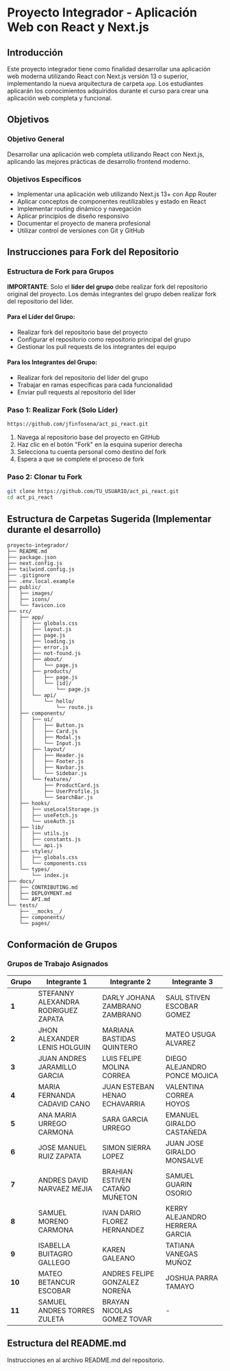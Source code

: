 # Proyecto Integrador - Aplicación Web con React y Next.js

## Introducción

Este proyecto integrador tiene como finalidad desarrollar una aplicación web moderna utilizando React con Next.js versión 13 o superior, implementando la nueva arquitectura de carpeta `app`. Los estudiantes aplicarán los conocimientos adquiridos durante el curso para crear una aplicación web completa y funcional.

## Objetivos

### Objetivo General
Desarrollar una aplicación web completa utilizando React con Next.js, aplicando las mejores prácticas de desarrollo frontend moderno.

### Objetivos Específicos
- Implementar una aplicación web utilizando Next.js 13+ con App Router
- Aplicar conceptos de componentes reutilizables y estado en React
- Implementar routing dinámico y navegación
- Aplicar principios de diseño responsivo
- Documentar el proyecto de manera profesional
- Utilizar control de versiones con Git y GitHub

## Instrucciones para Fork del Repositorio

### Estructura de Fork para Grupos

**IMPORTANTE**: Solo el **líder del grupo** debe realizar fork del repositorio original del proyecto. Los demás integrantes del grupo deben realizar fork del repositorio del líder.

#### Para el Líder del Grupo:
- Realizar fork del repositorio base del proyecto
- Configurar el repositorio como repositorio principal del grupo
- Gestionar los pull requests de los integrantes del equipo

#### Para los Integrantes del Grupo:
- Realizar fork del repositorio del líder del grupo
- Trabajar en ramas específicas para cada funcionalidad
- Enviar pull requests al repositorio del líder

### Paso 1: Realizar Fork (Solo Líder)
```bash
https://github.com/jfinfosena/act_pi_react.git
```
1. Navega al repositorio base del proyecto en GitHub
2. Haz clic en el botón "Fork" en la esquina superior derecha
3. Selecciona tu cuenta personal como destino del fork
4. Espera a que se complete el proceso de fork

### Paso 2: Clonar tu Fork
```bash
git clone https://github.com/TU_USUARIO/act_pi_react.git
cd act_pi_react
```

## Estructura de Carpetas Sugerida (Implementar durante el desarrollo)

```
proyecto-integrador/
├── README.md
├── package.json
├── next.config.js
├── tailwind.config.js
├── .gitignore
├── .env.local.example
├── public/
│   ├── images/
│   ├── icons/
│   └── favicon.ico
├── src/
│   ├── app/
│   │   ├── globals.css
│   │   ├── layout.js
│   │   ├── page.js
│   │   ├── loading.js
│   │   ├── error.js
│   │   ├── not-found.js
│   │   ├── about/
│   │   │   └── page.js
│   │   ├── products/
│   │   │   ├── page.js
│   │   │   └── [id]/
│   │   │       └── page.js
│   │   └── api/
│   │       └── hello/
│   │           └── route.js
│   ├── components/
│   │   ├── ui/
│   │   │   ├── Button.js
│   │   │   ├── Card.js
│   │   │   ├── Modal.js
│   │   │   └── Input.js
│   │   ├── layout/
│   │   │   ├── Header.js
│   │   │   ├── Footer.js
│   │   │   ├── Navbar.js
│   │   │   └── Sidebar.js
│   │   └── features/
│   │       ├── ProductCard.js
│   │       ├── UserProfile.js
│   │       └── SearchBar.js
│   ├── hooks/
│   │   ├── useLocalStorage.js
│   │   ├── useFetch.js
│   │   └── useAuth.js
│   ├── lib/
│   │   ├── utils.js
│   │   ├── constants.js
│   │   └── api.js
│   ├── styles/
│   │   ├── globals.css
│   │   └── components.css
│   └── types/
│       └── index.js
├── docs/
│   ├── CONTRIBUTING.md
│   ├── DEPLOYMENT.md
│   └── API.md
└── tests/
    ├── __mocks__/
    ├── components/
    └── pages/
```

## Conformación de Grupos

### Grupos de Trabajo Asignados

| Grupo | Integrante 1 | Integrante 2 | Integrante 3 |
|-------|-------------|-------------|-------------|
| **1** | STEFANNY ALEXANDRA RODRIGUEZ ZAPATA | DARLY JOHANA ZAMBRANO ZAMBRANO | SAUL STIVEN ESCOBAR GOMEZ |
| **2** | JHON ALEXANDER LENIS HOLGUIN | MARIANA BASTIDAS QUINTERO | MATEO USUGA ALVAREZ |
| **3** | JUAN ANDRES JARAMILLO GARCIA | LUIS FELIPE MOLINA CORREA | DIEGO ALEJANDRO PONCE MOJICA |
| **4** | MARIA FERNANDA CADAVID CANO | JUAN ESTEBAN HENAO ECHAVARRIA | VALENTINA CORREA HOYOS |
| **5** | ANA MARIA URREGO CARMONA | SARA GARCIA URREGO | EMANUEL GIRALDO CASTAÑEDA |
| **6** | JOSE MANUEL RUIZ ZAPATA | SIMON SIERRA LOPEZ | JUAN JOSE GIRALDO MONSALVE |
| **7** | ANDRES DAVID NARVAEZ MEJIA | BRAHIAN ESTIVEN CATAÑO MUÑETON | SAMUEL GUARIN OSORIO |
| **8** | SAMUEL MORENO CARMONA | IVAN DARIO FLOREZ HERNANDEZ | KERRY ALEJANDRO HERRERA GARCIA |
| **9** | ISABELLA BUITAGRO GALLEGO | KAREN GALEANO | TATIANA VANEGAS MUÑOZ |
| **10** | MATEO BETANCUR ESCOBAR | ANDRES FELIPE GONZALEZ NOREÑA | JOSHUA PARRA TAMAYO |
| **11** | SAMUEL ANDRES TORRES ZULETA | BRAYAN NICOLAS GOMEZ TOVAR | - |

## Estructura del README.md

Instrucciones en al archivo README.md del repositorio.